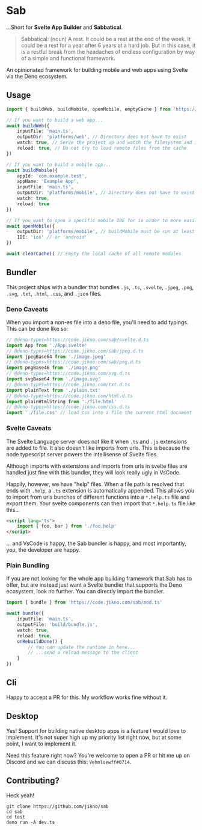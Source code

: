 # Sab

...Short for **Svelte App Builder** and **Sabbatical**.

> Sabbatical: (noun) A rest.  It could be a rest at the end of the week.  It could be a rest for a year after 6 years at a hard job.  But in this case, it is a restful break from the headaches of endless configuration by way of a simple and functional framework.

An opinionated framework for building mobile and web apps using Svelte via the Deno ecosystem.

## Usage

```ts
import { buildWeb, buildMobile, openMobile, emptyCache } from 'https://code.jikno.com/svelte-app-builder/mod.ts'

// If you want to build a web app...
await buildWeb({
	inputFile: 'main.ts',
	outputDir: 'platforms/web', // Directory does not have to exist
	watch: true, // Serve the project up and watch the filesystem and incrementally rebuild on changes
	reload: true, // Do not try to load remote files from the cache
})

// If you want to build a mobile app...
await buildMobile({
	appId: 'com.example.test',
	appName: 'Example App',
	inputFile: 'main.ts',
	outputDir: 'platforms/mobile', // Directory does not have to exist
	watch: true,
	reload: true
})

// If you want to open a specific mobile IDE for in order to more easily write platform-specific code
await openMobile({
	outputDir: 'platforms/mobile', // buildMobile must be run at least once with this as it's outputDir
	IDE: 'ios' // or 'android'
})

await clearCache() // Empty the local cache of all remote modules
```

## Bundler

This project ships with a bundler that bundles `.js`, `.ts`, `.svelte`, `.jpeg`, `.png`, `.svg`, `.txt`, `.html`, `.css`, and `.json` files.

### Deno Caveats

When you import a non-es file into a deno file, you'll need to add typings.  This can be done like so:

```ts
// @deno-types=https://code.jikno.com/sab/svelte.d.ts
import App from './App.svelte'
// @deno-types=https://code.jikno.com/sab/jpeg.d.ts
import jpegBase64 from './image.jpeg'
// @deno-types=https://code.jikno.com/sab/png.d.ts
import pngBase46 from './image.png'
// @deno-types=https://code.jikno.com/svg.d.ts
import svgBase64 from './image.svg'
// @deno-types=https://code.jikno.com/txt.d.ts
import plainText from './plain.txt'
// @deno-types=https://code.jikno.com/html.d.ts
import plainHtmlString from './file.html'
// @deno-types=https://code.jikno.com/css.d.ts
import './file.css' // load css into a file the current html document
```

### Svelte Caveats

The Svelte Language server does not like it when `.ts` and `.js` extensions are added to file.  It also doesn't like imports from urls.  This is because the node typescript server powers the intellisense of Svelte files.

Although imports with extensions and imports from urls in svelte files are handled just fine with this bundler, they will look really ugly in VsCode.

Happily, however, we have "help" files.  When a file path is resolved that ends with `.help`, a `.ts` extension is automatically appended.  This allows you to import from urls bunches of different functions into a `*.help.ts` file and export them.  Your svelte components can then import that `*.help.ts` file like this...

```html
<script lang="ts">
	import { foo, bar } from './foo.help'
</script>
```

... and VsCode is happy, the Sab bundler is happy, and most importantly, you, the developer are happy.

### Plain Bundling

If you are not looking for the whole app building framework that Sab has to offer, but are instead just want a Svelte bundler that supports the Deno ecosystem, look no further.  You can directly import the bundler.

```ts
import { bundle } from 'https://code.jikno.com/sab/mod.ts'

await bundle({
	inputFile: 'main.ts',
	outputFile: 'build/bundle.js',
	watch: true,
	reload: true,
	onRebuildDone() {
		// You can update the runtime in here...
		// ...send a reload message to the client
	}
})
```

## Cli

Happy to accept a PR for this.  My workflow works fine without it.

## Desktop

Yes!  Support for building native desktop apps is a feature I would love to implement.  It's not super high up my priority list right now, but at some point, I want to implement it.

Need this feature right now?  You're welcome to open a PR or hit me up on Discord and we can discuss this: `Vehmloewff#0714`.

## Contributing?

Heck yeah!

```shell
git clone https://github.com/jikno/sab
cd sab
cd test
deno run -A dev.ts
```
